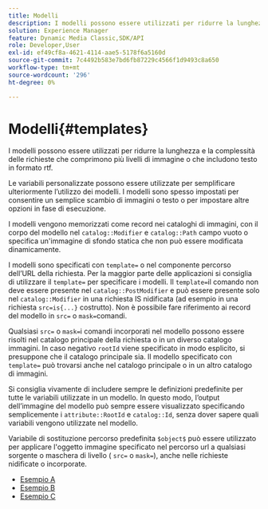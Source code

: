 ```yaml
---
title: Modelli
description: I modelli possono essere utilizzati per ridurre la lunghezza e la complessità delle richieste che comprimono più livelli di immagine o che includono testo in formato rtf.
solution: Experience Manager
feature: Dynamic Media Classic,SDK/API
role: Developer,User
exl-id: ef49cf8a-4621-4114-aae5-5178f6a5160d
source-git-commit: 7c4492b583e7bd6fb87229c4566f1d9493c8a650
workflow-type: tm+mt
source-wordcount: '296'
ht-degree: 0%

---
```


# Modelli{#templates}

I modelli possono essere utilizzati per ridurre la lunghezza e la complessità delle richieste che comprimono più livelli di immagine o che includono testo in formato rtf.

Le variabili personalizzate possono essere utilizzate per semplificare ulteriormente l’utilizzo dei modelli. I modelli sono spesso impostati per consentire un semplice scambio di immagini o testo o per impostare altre opzioni in fase di esecuzione.

I modelli vengono memorizzati come record nei cataloghi di immagini, con il corpo del modello nel `catalog::Modifier` e `catalog::Path` campo vuoto o specifica un&#39;immagine di sfondo statica che non può essere modificata dinamicamente.

I modelli sono specificati con `template=` o nel componente percorso dell’URL della richiesta. Per la maggior parte delle applicazioni si consiglia di utilizzare il `template=` per specificare i modelli. Il `template=`il comando non deve essere presente nel `catalog::PostModifier` e può essere presente solo nel `catalog::Modifier` in una richiesta IS nidificata (ad esempio in una richiesta `src=is{...}` costrutto). Non è possibile fare riferimento ai record del modello in `src=` o `mask=`comandi.

Qualsiasi `src=` o `mask=`i comandi incorporati nel modello possono essere risolti nel catalogo principale della richiesta o in un diverso catalogo immagini. In caso negativo `rootId` viene specificato in modo esplicito, si presuppone che il catalogo principale sia. Il modello specificato con `template=` può trovarsi anche nel catalogo principale o in un altro catalogo di immagini.

Si consiglia vivamente di includere sempre le definizioni predefinite per tutte le variabili utilizzate in un modello. In questo modo, l’output dell’immagine del modello può sempre essere visualizzato specificando semplicemente i `attribute::RootId` e `catalog::Id`, senza dover sapere quali variabili vengono utilizzate nel modello.

Variabile di sostituzione percorso predefinita `$object$` può essere utilizzato per applicare l&#39;oggetto immagine specificato nel percorso url a qualsiasi sorgente o maschera di livello ( `src=` o `mask=`), anche nelle richieste nidificate o incorporate.

* [Esempio A](r-example-a.md)
* [Esempio B](r-example-b.md)
* [Esempio C](r-example-c.md)
